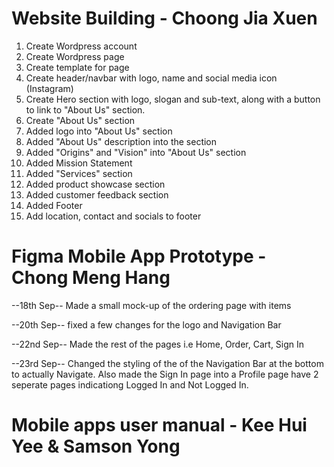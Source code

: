 # Website Building - Choong Jia Xuen
<ol>
    <li>Create Wordpress account </li>
    <li>Create Wordpress page </li>
    <li>Create template for page</li>
    <li>Create header/navbar with logo, name and social media icon (Instagram)</li>
    <li>Create Hero section with logo, slogan and sub-text, along with a button to link to "About Us" section.</li>
    <li>Create "About Us" section</li>
    <li>Added logo into "About Us" section</li>
    <li>Added "About Us" description into the section</li>
    <li>Added "Origins" and "Vision" into "About Us" section</li>
    <li>Added Mission Statement</li>
    <li>Added "Services" section</li>
    <li>Added product showcase section</li>
    <li>Added customer feedback section</li>
    <li>Added Footer</li>
    <li>Add location, contact and socials to footer</li>
</ol>


# Figma Mobile App Prototype - Chong Meng Hang
--18th Sep--
Made a small mock-up of the ordering page with items

--20th Sep--
fixed a few changes for the logo and Navigation Bar

--22nd Sep--
Made the rest of the pages i.e Home, Order, Cart, Sign In

--23rd Sep--
Changed the styling of the of the Navigation Bar at the bottom to actually Navigate. 
Also made the Sign In page into a Profile page have 2 seperate pages indicationg Logged In and Not Logged In.



# Mobile apps user manual - Kee Hui Yee & Samson Yong